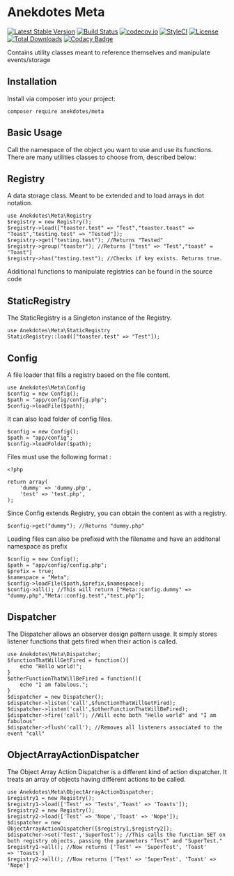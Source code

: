 # Anekdotes Meta

[![Latest Stable Version](https://poser.pugx.org/anekdotes/meta/v/stable)](https://packagist.org/packages/anekdotes/meta)
[![Build Status](https://travis-ci.org/anekdotes/meta.svg)](https://travis-ci.org/anekdotes/meta)
[![codecov.io](https://codecov.io/github/anekdotes/meta/coverage.svg?branch=master)](https://codecov.io/github/anekdotes/meta?branch=master)
[![StyleCI](https://styleci.io/repos/57909394/shield?style=flat)](https://styleci.io/repos/57909394)
[![License](https://poser.pugx.org/anekdotes/meta/license)](https://packagist.org/packages/anekdotes/meta)
[![Total Downloads](https://poser.pugx.org/anekdotes/meta/downloads)](https://packagist.org/packages/anekdotes/meta)
[![Codacy Badge](https://api.codacy.com/project/badge/Grade/18e8376a738c4f2c8043bfb9bda57d90)](https://www.codacy.com/app/steve-gagnev4si/meta?utm_source=github.com&amp;utm_medium=referral&amp;utm_content=anekdotes/meta&amp;utm_campaign=Badge_Grade)

Contains utility classes meant to reference themselves and manipulate events/storage

## Installation

Install via composer into your project:

    composer require anekdotes/meta

## Basic Usage

Call the namespace of the object you want to use and use its functions. There are many utilities classes to choose from, described below:

## Registry

A data storage class. Meant to be extended and to load arrays in dot notation.

    use Anekdotes\Meta\Registry
    $registry = new Registry();
    $registry->load(["toaster.test" => "Test","toaster.toast" => "Toast","testing.test" => "Tested"]);
    $registry->get("testing.test"); //Returns "Tested"
    $registry->group("toaster"); //Returns ["test" => "Test","toast" = "Toast"]
    $registry->has("testing.test"); //Checks if key exists. Returns true.

Additional functions to manipulate registries can be found in the source code

## StaticRegistry

The StaticRegistry is a Singleton instance of the Registry.

    use Anekdotes\Meta\StaticRegistry
    StaticRegistry::load(["toaster.test" => "Test"]);

## Config

A file loader that fills a registry based on the file content.

    use Anekdotes\Meta\Config
    $config = new Config();
    $path = "app/config/config.php";
    $config->loadFile($path);

It can also load folder of config files.

    $config = new Config();
    $path = "app/config";
    $config->loadFolder($path);

Files must use the following format :

    <?php

    return array(
        'dummy' => 'dummy.php',
        'test' => 'test.php',
    );

Since Config extends Registry, you can obtain the content as with a registry.

    $config->get("dummy"); //Returns "dummy.php"

Loading files can also be prefixed with the filename and have an additonal namespace as prefix

    $config = new Config();
    $path = "app/config/config.php";
    $prefix = true;
    $namespace = "Meta";
    $config->loadFile($path,$prefix,$namespace);
    $config->all(); //This will return ["Meta::config.dummy" => "dummy.php","Meta::config.test","test.php"];

## Dispatcher

The Dispatcher allows an observer design pattern usage. It simply stores listener functions that gets fired when their action is called.

    use Anekdotes\Meta\Dispatcher;
    $functionThatWillGetFired = function(){
        echo "Hello world!";
    }
    $otherFunctionThatWillBeFired = function(){
        echo "I am fabulous.";
    }
    $dispatcher = new Dispatcher();
    $dispatcher->listen('call',$functionThatWillGetFired);
    $dispatcher->listen('call',$otherFunctionThatWillBeFired);
    $dispatcher->fire('call'); //Will echo both "Hello world" and "I am fabulous"
    $dispatcher->flush('call'); //Removes all listeners associated to the event "call"

## ObjectArrayActionDispatcher

The Object Array Action Dispatcher is a different kind of action dispatcher. It treats an array of objects having different actions to be called.

    use Anekdotes\Meta\ObjectArrayActionDispatcher;
    $registry1 = new Registry();
    $registry1->load(['Test' => 'Tests','Toast' => 'Toasts']);  
    $registry2 = new Registry();
    $registry2->load(['Test' => 'Nope','Toast' => 'Nope']);
    $dispatcher = new ObjectArrayActionDispatcher([$registry1,$registry2]);
    $dispatcher->set('Test','SuperTest'); //This calls the function SET on both registry objects, passing the parameters "Test" and "SuperTest."
    $registry1->all(); //Now returns ['Test' => 'SuperTest', 'Toast' => 'Toasts']
    $registry2->all(); //Now returns ['Test' => 'SuperTest', 'Toast' => 'Nope']
